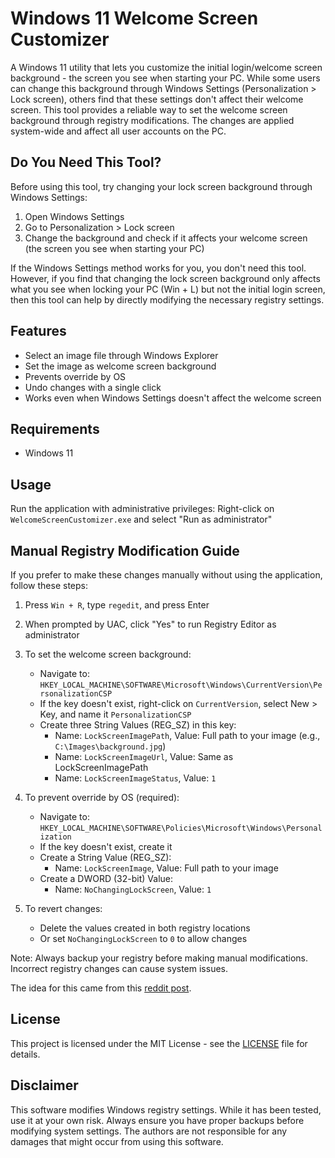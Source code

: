 # Windows 11 Welcome Screen Customizer

A Windows 11 utility that lets you customize the initial login/welcome screen background - the screen you see when starting your PC. While some users can change this background through Windows Settings (Personalization > Lock screen), others find that these settings don't affect their welcome screen. This tool provides a reliable way to set the welcome screen background through registry modifications. The changes are applied system-wide and affect all user accounts on the PC.

## Do You Need This Tool?
Before using this tool, try changing your lock screen background through Windows Settings:
1. Open Windows Settings
2. Go to Personalization > Lock screen
3. Change the background and check if it affects your welcome screen (the screen you see when starting your PC)

If the Windows Settings method works for you, you don't need this tool. However, if you find that changing the lock screen background only affects what you see when locking your PC (Win + L) but not the initial login screen, then this tool can help by directly modifying the necessary registry settings.

## Features
- Select an image file through Windows Explorer
- Set the image as welcome screen background
- Prevents override by OS
- Undo changes with a single click
- Works even when Windows Settings doesn't affect the welcome screen

## Requirements
- Windows 11

## Usage
Run the application with administrative privileges:
Right-click on `WelcomeScreenCustomizer.exe` and select "Run as administrator"

## Manual Registry Modification Guide
If you prefer to make these changes manually without using the application, follow these steps:

1. Press `Win + R`, type `regedit`, and press Enter
2. When prompted by UAC, click "Yes" to run Registry Editor as administrator

3. To set the welcome screen background:
   - Navigate to: `HKEY_LOCAL_MACHINE\SOFTWARE\Microsoft\Windows\CurrentVersion\PersonalizationCSP`
   - If the key doesn't exist, right-click on `CurrentVersion`, select New > Key, and name it `PersonalizationCSP`
   - Create three String Values (REG_SZ) in this key:
     * Name: `LockScreenImagePath`, Value: Full path to your image (e.g., `C:\Images\background.jpg`)
     * Name: `LockScreenImageUrl`, Value: Same as LockScreenImagePath
     * Name: `LockScreenImageStatus`, Value: `1`

4. To prevent override by OS (required):
   - Navigate to: `HKEY_LOCAL_MACHINE\SOFTWARE\Policies\Microsoft\Windows\Personalization`
   - If the key doesn't exist, create it
   - Create a String Value (REG_SZ):
     * Name: `LockScreenImage`, Value: Full path to your image
   - Create a DWORD (32-bit) Value:
     * Name: `NoChangingLockScreen`, Value: `1`

5. To revert changes:
   - Delete the values created in both registry locations
   - Or set `NoChangingLockScreen` to `0` to allow changes

Note: Always backup your registry before making manual modifications. Incorrect registry changes can cause system issues.

The idea for this came from this [reddit post](https://www.reddit.com/r/techsupport/comments/125qacg/comment/je8t4ru/?utm_source=share&utm_medium=web3x&utm_name=web3xcss&utm_term=1&utm_content=share_button).

## License
This project is licensed under the MIT License - see the [LICENSE](LICENSE) file for details.

## Disclaimer
This software modifies Windows registry settings. While it has been tested, use it at your own risk. Always ensure you have proper backups before modifying system settings. The authors are not responsible for any damages that might occur from using this software.
